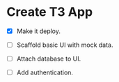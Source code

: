 # Create T3 App

- [x] Make it deploy.
- [ ] Scaffold basic UI with mock data.
- [ ] Attach database to UI.
- [ ] Add authentication.


